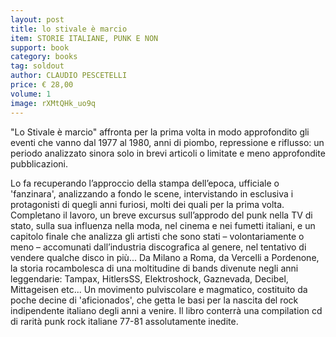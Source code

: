 ```yaml
---
layout: post
title: lo stivale è marcio
item: STORIE ITALIANE, PUNK E NON
support: book
category: books
tag: soldout
author: CLAUDIO PESCETELLI
price: € 28,00
volume: 1
image: rXMtQHk_uo9q
---
```


"Lo Stivale è marcio" affronta per la prima volta in modo approfondito gli eventi che vanno dal 1977 al 1980, anni di piombo, repressione e riflusso: un periodo analizzato sinora solo in brevi articoli o limitate e meno approfondite pubblicazioni.

Lo fa recuperando l’approccio della stampa dell’epoca, ufficiale o 'fanzinara', analizzando a fondo le scene, intervistando in esclusiva i protagonisti di quegli anni furiosi, molti dei quali per la prima volta. Completano il lavoro, un breve excursus sull’approdo del punk nella TV di stato, sulla sua influenza nella moda, nel cinema e nei fumetti italiani, e un capitolo finale che analizza gli artisti che sono stati – volontariamente o meno – accomunati dall’industria discografica al genere, nel tentativo di vendere qualche disco in più... Da Milano a Roma, da Vercelli a Pordenone, la storia rocambolesca di una moltitudine di bands divenute negli anni leggendarie: Tampax, HitlersSS, Elektroshock, Gaznevada, Decibel, Mittageisen etc... Un movimento pulviscolare e magmatico, costituito da poche decine di 'aficionados', che getta le basi per la nascita del rock indipendente italiano degli anni a venire. Il libro conterrà una compilation cd di rarità punk rock italiane 77-81 assolutamente inedite.
